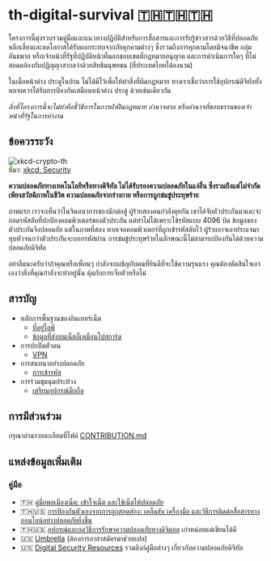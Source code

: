 # th-digital-survival 🇹🇭🇹🇭🇹🇭

โครงการนี้มุ่งรวบรวมคู่มือและแนวทางปฏิบัติสำหรับการสื่อสารและการรับรู้ข่าวสารด้วยวิธีที่ปลอดภัย หลีกเลี่ยงและลดโอกาสได้รับผลกระทบจากภัยคุกคามต่างๆ ซึ่งรวมถึงการคุกคามโดยมิจฉาชีพ กลุ่มอันธพาล หรือเจ้าหน้าที่รัฐที่ปฏิบัติหน้าที่นอกขอบเขตที่กฎหมายอนุญาต และการดำเนินการใดๆ ที่ไม่สอดคล้องกับปฏิญญาสากลว่าด้วยสิทธิมนุษยชน (ที่ประเทศไทยได้ลงนาม)

ในเมื่อหน้าต่าง ประตูในบ้าน ไม่ได้มีไว้เพื่อให้ทำสิ่งที่ผิดกฎหมาย ทางเราเชื่อว่าการใช้อุปกรณ์ดิจิทัลทั้งหลายควรได้รับการป้องกันเสมือนหน้าต่าง ประตู ด้วยเช่นเดียวกัน

*สิ่งที่โครงการนี้จะไม่ทำคือชี้วิธีการในการฝ่าฝืนกฎหมาย อำนาจศาล หรืออำนาจที่ชอบธรรมของเจ้าหน้าที่รัฐในการทำงาน*

## ข้อควรระวัง

![xkcd-crypto-th](https://user-images.githubusercontent.com/3682634/75450354-39a5df00-59a1-11ea-8c72-59ec66ec6133.png)\
ที่มา: [xkcd: Security](https://www.xkcd.com/538/)

**ความปลอดภัยทางเทคโนโลยีหรือทางดิจิทัล ไม่ได้รับรองความปลอดภัยในแง่อื่น ซึ่งรวมถึงแต่ไม่จำกัดเพียงสวัสดิภาพในชีวิต ความปลอดภัยจากร่างกาย หรือการถูกข่มขู่ประทุษร้าย**

ภาพแรก เราจะเห็นว่าในจินตนาการของนักต่อสู้ ผู้ร้ายสองคนกำลังคุยกัน เขาได้จับตัวประกันมาและจะถอดรหัสลับที่ปกป้องคอมพิวเตอร์ของตัวประกัน แต่ทำไม่ได้เพราะใช้รหัสแบบ 4096 บิต ข้อมูลของตัวประกันจึงปลอดภัย แต่ในภาพที่สอง หากเจอคอมพิวเตอร์ที่ถูกเข้ารหัสลับไว้ ผู้ร้ายอาจเอาประแจมาทุบหัวจนกว่าตัวประกันจะบอกรหัสผ่าน การข่มขู่ประทุษร้ายในลักษณะนี้ไม่สามารถป้องกันได้ด้วยความปลอดภัยดิจิทัล

อย่าลืมนะครับว่าถ้าคุณหรือเพื่อนๆ กำลังจะเผชิญกับคนที่ยินดีที่จะใช้ความรุนแรง คุณต้องตัดสินใจเอาเองว่าสิ่งที่คุณกำลังจะทำอยู่นั้น คุ้มกับการเจ็บตัวหรือไม่

## สารบัญ
* หลักการพื้นฐานของอินเทอร์เน็ต
    * [ที่อยู่ไอพี](internet-principles/ip-address.md)
    * [ข้อมูลที่ส่งบนเน็ตก็เหมือนโปสการ์ด](internet-principles/internet-are-postcards.md)
* การปกปิดตัวตน
    * [VPN](anonymity/VPN.md)
* การสนทนาอย่างปลอดภัย
    * [การเข้ารหัส](secure-messaging/Encryption.md)
* การร่วมชุมนุมประท้วง
    * [เตรียมอุปกรณ์มือถือ](protesting/device-procedures.md)

## การมีส่วนร่วม

กรุณาอ่านรายละเอียดที่ไฟล์ [CONTRIBUTION.md](CONTRIBUTION.md)

## แหล่งข้อมูลเพิ่มเติม

### คู่มือ
* 🇹🇭 [คู่มือพลเมืองเน็ต: เข้าใจเน็ต และใช้เน็ตให้ปลอดภัย](https://thainetizen.org/docs/netizen-handbook-safe-internet/)
* 🇹🇭🇺🇸 [การป้องกันตัวเองจากการถูกสอดส่อง: เคล็ดลับ เครื่องมือ และวิธีการติดต่อสื่อสารทางออนไลน์อย่างปลอดภัยยิ่งขึ้น](https://ssd.eff.org/th)
* 🇹🇭🇺🇸 [อุปกรณ์และกลวิธีการรักษาความปลอดภัยทางดิจิตอล](https://securityinabox.org/th/) เก่าหน่อยแต่เขียนได้ดี
* 🇺🇸 [Umbrella](https://secfirst.org/umbrella/) (ต้องการอาสาสมัครมาช่วยแปล)
* 🇺🇸 [Digital Security Resources](https://www.frontlinedefenders.org/en/digital-security-resources) รวมลิงก์คู่มือต่างๆ เกี่ยวกับความปลอดภัยดิจิทัล
